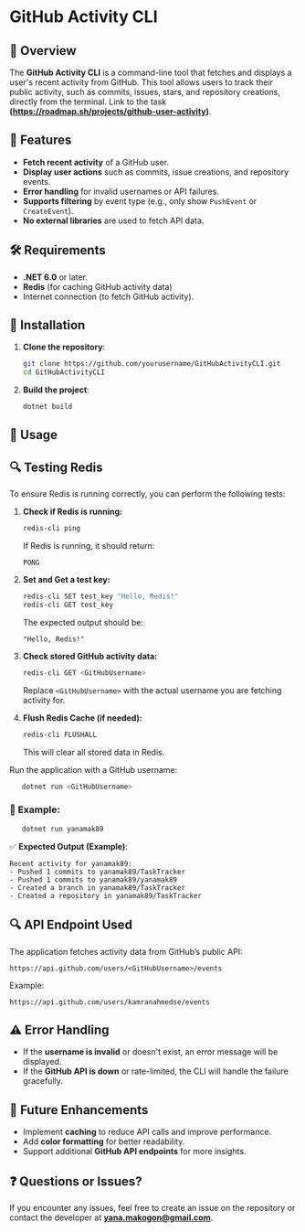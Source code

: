 # GitHub Activity CLI

## 📌 Overview
The **GitHub Activity CLI** is a command-line tool that fetches and displays a user's recent activity from GitHub. This tool allows users to track their public activity, such as commits, issues, stars, and repository creations, directly from the terminal.
Link to the task **(https://roadmap.sh/projects/github-user-activity)**.

## 🚀 Features
- **Fetch recent activity** of a GitHub user.
- **Display user actions** such as commits, issue creations, and repository events.
- **Error handling** for invalid usernames or API failures.
- **Supports filtering** by event type (e.g., only show `PushEvent` or `CreateEvent`).
- **No external libraries** are used to fetch API data.

## 🛠️ Requirements
- **.NET 6.0** or later.
- **Redis** (for caching GitHub activity data)
- Internet connection (to fetch GitHub activity).

## 🔧 Installation
1. **Clone the repository**:
   ```bash
   git clone https://github.com/yourusername/GitHubActivityCLI.git
   cd GitHubActivityCLI
   ```

2. **Build the project**:
   ```bash
   dotnet build
   ```

## 🚀 Usage

## 🔍 Testing Redis
To ensure Redis is running correctly, you can perform the following tests:

1. **Check if Redis is running:**
   ```bash
   redis-cli ping
   ```
   If Redis is running, it should return:
   ```
   PONG
   ```

2. **Set and Get a test key:**
   ```bash
   redis-cli SET test_key "Hello, Redis!"
   redis-cli GET test_key
   ```
   The expected output should be:
   ```
   "Hello, Redis!"
   ```

3. **Check stored GitHub activity data:**
   ```bash
   redis-cli GET <GitHubUsername>
   ```
   Replace `<GitHubUsername>` with the actual username you are fetching activity for.

4. **Flush Redis Cache (if needed):**
   ```bash
   redis-cli FLUSHALL
   ```
   This will clear all stored data in Redis.

Run the application with a GitHub username:

```bash
   dotnet run <GitHubUsername>
```

### 📌 Example:
```bash
   dotnet run yanamak89
```

✅ **Expected Output (Example)**:
```
Recent activity for yanamak89:
- Pushed 1 commits to yanamak89/TaskTracker
- Pushed 1 commits to yanamak89/yanamak89
- Created a branch in yanamak89/TaskTracker
- Created a repository in yanamak89/TaskTracker
```

## 🔍 API Endpoint Used
The application fetches activity data from GitHub’s public API:
```
https://api.github.com/users/<GitHubUsername>/events
```
Example:
```
https://api.github.com/users/kamranahmedse/events
```

## ⚠️ Error Handling
- If the **username is invalid** or doesn't exist, an error message will be displayed.
- If the **GitHub API is down** or rate-limited, the CLI will handle the failure gracefully.

## 🌟 Future Enhancements
- Implement **caching** to reduce API calls and improve performance.
- Add **color formatting** for better readability.
- Support additional **GitHub API endpoints** for more insights.

## ❓ Questions or Issues?
If you encounter any issues, feel free to create an issue on the repository or contact the developer at **yana.makogon@gmail.com**.


